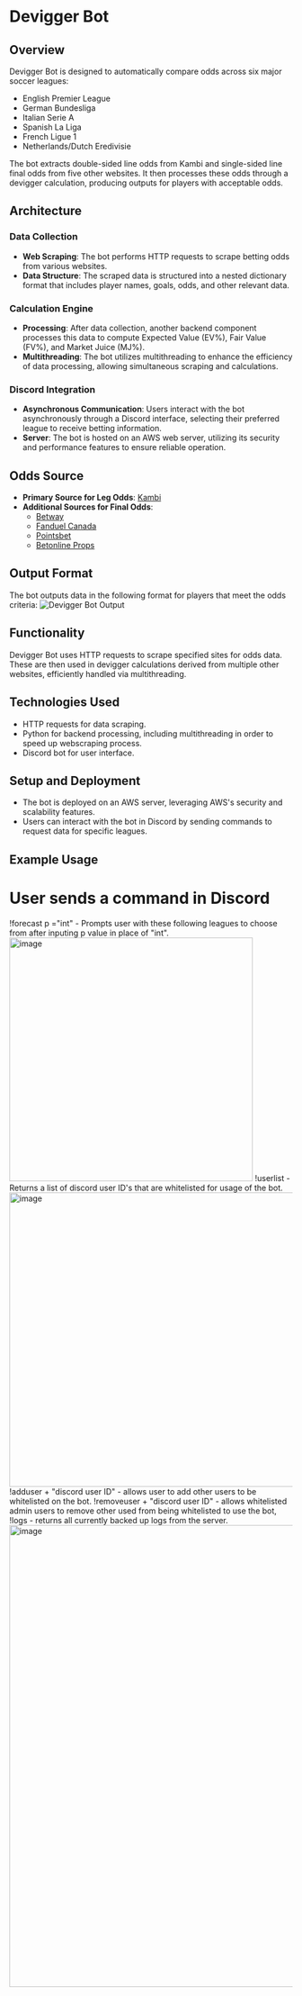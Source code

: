 # Devigger Bot

## Overview
Devigger Bot is designed to automatically compare odds across six major soccer leagues:
- English Premier League
- German Bundesliga
- Italian Serie A
- Spanish La Liga
- French Ligue 1
- Netherlands/Dutch Eredivisie

The bot extracts double-sided line odds from Kambi and single-sided line final odds from five other websites. It then processes these odds through a devigger calculation, producing outputs for players with acceptable odds.

## Architecture
### Data Collection
- **Web Scraping**: The bot performs HTTP requests to scrape betting odds from various websites.
- **Data Structure**: The scraped data is structured into a nested dictionary format that includes player names, goals, odds, and other relevant data.

### Calculation Engine
- **Processing**: After data collection, another backend component processes this data to compute Expected Value (EV%), Fair Value (FV%), and Market Juice (MJ%).
- **Multithreading**: The bot utilizes multithreading to enhance the efficiency of data processing, allowing simultaneous scraping and calculations.

### Discord Integration
- **Asynchronous Communication**: Users interact with the bot asynchronously through a Discord interface, selecting their preferred league to receive betting information.
- **Server**: The bot is hosted on an AWS web server, utilizing its security and performance features to ensure reliable operation.

## Odds Source
- **Primary Source for Leg Odds**: [Kambi](https://c3-static.kambi.com/client/pivusinrl-law/index-retail-barcode.html#event/1019734505)
- **Additional Sources for Final Odds**:
  - [Betway](https://betway.com/en/sports)
  - [Fanduel Canada](https://canada.sportsbook.fanduel.com/en/sports)
  - [Pointsbet](https://on.pointsbet.ca/sports/soccer/)
  - [Betonline Props](https://sports.betonline.ag/sportsbook/props)

## Output Format
The bot outputs data in the following format for players that meet the odds criteria:
![Devigger Bot Output](https://github.com/TommyTheSmartOne/WebScrapper/assets/114956555/78cf9f99-0a5b-4ecd-a9a9-8403abf4ab10)

## Functionality
Devigger Bot uses HTTP requests to scrape specified sites for odds data. These are then used in devigger calculations derived from multiple other websites, efficiently handled via multithreading.

## Technologies Used
- HTTP requests for data scraping.
- Python for backend processing, including multithreading in order to speed up webscraping process. 
- Discord bot for user interface.

## Setup and Deployment
- The bot is deployed on an AWS server, leveraging AWS's security and scalability features.
- Users can interact with the bot in Discord by sending commands to request data for specific leagues.

## Example Usage
# User sends a command in Discord
!forecast p ="int" - Prompts user with these following leagues to choose from after inputing p value in place of "int". 
<img width="433" alt="image" src="https://github.com/TommyTheSmartOne/WebScrapper/assets/114956555/cbcfe4de-485a-4e4a-85aa-3671abeaecbe">
!userlist - Returns a list of discord user ID's that are whitelisted for usage of the bot. 
<img width="523" alt="image" src="https://github.com/TommyTheSmartOne/WebScrapper/assets/114956555/3e513d44-7188-4f02-bdd7-1c733ebd4fd1">
!adduser + "discord user ID" - allows user to add other users to be whitelisted on the bot. 
!removeuser + "discord user ID"  - allows whitelisted admin users to remove other used from being whitelisted to use the bot, 
!logs - returns all currently backed up logs from the server. 
<img width="821" alt="image" src="https://github.com/TommyTheSmartOne/WebScrapper/assets/114956555/44c9bad9-4796-4959-a291-7ec8ebc79a30">




